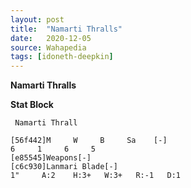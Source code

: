 ```yaml
---
layout: post
title:  "Namarti Thralls"
date:   2020-12-05
source: Wahapedia
tags: [idoneth-deepkin]
---
```


**Namarti Thralls**

**Stat Block**
```
 Namarti Thrall
```

```
[56f442]M     W     B     Sa    [-]
6     1     6     5     
[e85545]Weapons[-]
[c6c930]Lanmari Blade[-]
1"     A:2    H:3+   W:3+   R:-1   D:1   
```


